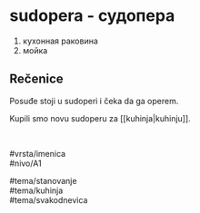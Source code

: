 # sudopera - судопера

1. кухонная раковина  
2. мойка

## Rečenice

Posuđe stoji u sudoperi i čeka da ga operem.

Kupili smo novu sudoperu za [[kuhinja|kuhinju]].

<br>

#vrsta/imenica  
#nivo/A1  

#tema/stanovanje  
#tema/kuhinja  
#tema/svakodnevica  
